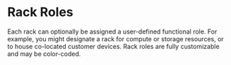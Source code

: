 # Rack Roles

Each rack can optionally be assigned a user-defined functional role. For example, you might designate a rack for compute or storage resources, or to house co-located customer devices. Rack roles are fully customizable and may be color-coded.
